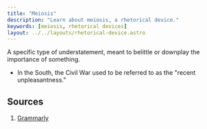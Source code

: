 ```yaml
---
title: "Meiosis"
description: "Learn about meiosis, a rhetorical device."
keywords: [meiosis, rhetorical devices]
layout: ../../layouts/rhetorical-device.astro
---
```


A specific type of understatement, meant to belittle or downplay the importance of something.

- In the South, the Civil War used to be referred to as the "recent unpleasantness."

## Sources

1. [Grammarly](https://www.grammarly.com/blog/meiosis-in-rhetoric/)
